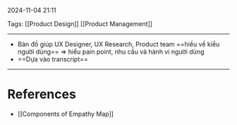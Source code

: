 2024-11-04 21:11

Tags: [[Product Design]] [[Product Management]]

---

- Bản đồ giúp UX Designer, UX Research, Product team ==hiều về kiểu người dùng== => hiểu pain point, nhu cầu và hành vi người dùng
- ==Dựa vào transcript==

---
# References
- [[Components of Empathy Map]]